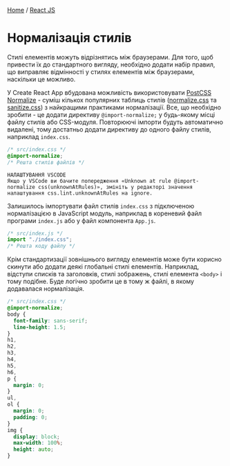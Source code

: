 [Home](../../README.md) / [React JS](../README_REACT.md)

# Нормалізація стилів

Стилі елементів можуть відрізнятись між браузерами. Для того, щоб привести їх до стандартного вигляду, необхідно додати набір правил, що виправляє відмінності у стилях елементів між браузерами, наскільки це можливо.

У Create React App вбудована можливість використовувати [PostCSS Normalize](https://github.com/csstools/postcss-normalize) - суміш кількох популярних таблиць стилів ([normalize.css](https://github.com/csstools/normalize.css) та [sanitize.css](https://github.com/csstools/sanitize.css)) з найкращими практиками нормалізації. Все, що необхідно зробити - це додати директиву `@import-normalize;` у будь-якому місці файлу стилів або CSS-модуля. Повторюючі імпорти будуть автоматично видалені, тому достатньо додати директиву до одного файлу стилів, наприклад `index.css`.

```css
/* src/index.css */
@import-normalize;
/* Решта стилів файлів */
```

```
НАЛАШТУВАННЯ VSCODE
Якщо у VSCode ви бачите попередження «Unknown at rule @import-normalize css(unknownAtRules)», змініть у редакторі значення налаштування css.lint.unknownAtRules на ignore.
```

Залишилось імпортувати файл стилів `index.css` з підключеною нормалізацією в JavaScript модуль, наприклад в кореневий файл програми `index.js` або у файл компонента `App.js`.

```JavaScript
/* src/index.js */
import "./index.css";
/* Решта коду файлу */
```

Крім стандартизації зовнішнього вигляду елементів може бути корисно скинути або додати деякі глобальні стилі елементів. Наприклад, відступи списків та заголовків, стилі зображень, стилі елемента `<body>` і тому подібне. Буде логічно зробити це в тому ж файлі, в якому додавалася нормалізація.

```css
/* src/index.css */
@import-normalize;
body {
  font-family: sans-serif;
  line-height: 1.5;
}
h1,
h2,
h3,
h4,
h5,
h6,
p {
  margin: 0;
}
ul,
ol {
  margin: 0;
  padding: 0;
}
img {
  display: block;
  max-width: 100%;
  height: auto;
}
```